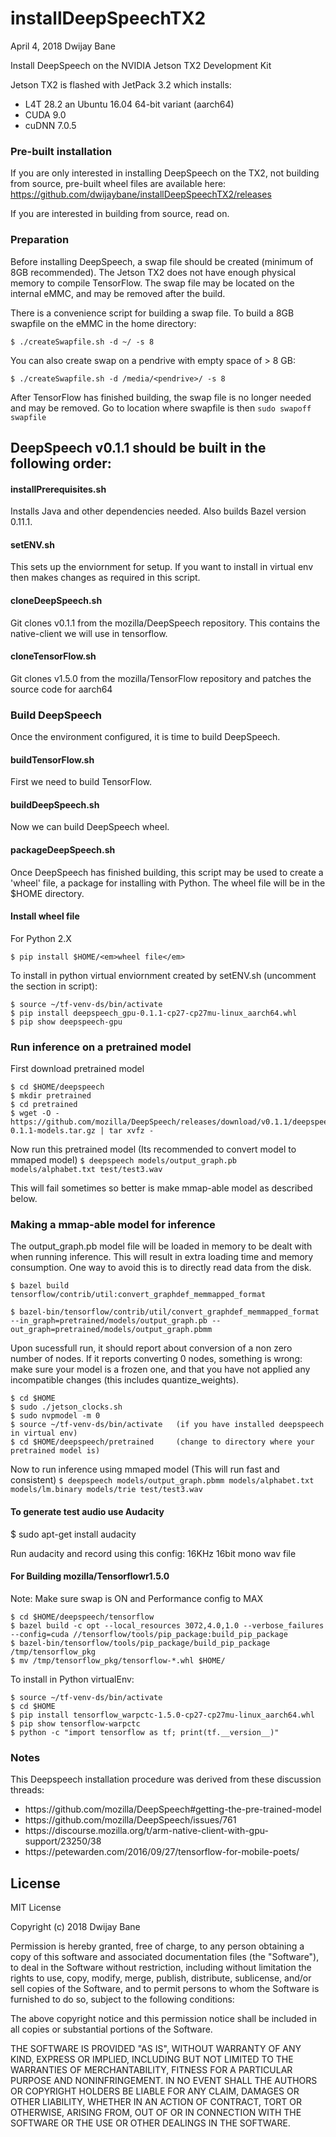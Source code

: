# installDeepSpeechTX2
April 4, 2018
Dwijay Bane

Install DeepSpeech on the NVIDIA Jetson TX2 Development Kit

Jetson TX2 is flashed with JetPack 3.2 which installs:
* L4T 28.2 an Ubuntu 16.04 64-bit variant (aarch64)
* CUDA 9.0
* cuDNN 7.0.5

### Pre-built installation

If you are only interested in installing DeepSpeech on the TX2, not building from source, pre-built wheel files are available here: https://github.com/dwijaybane/installDeepSpeechTX2/releases

If you are interested in building from source, read on.
### Preparation
Before installing DeepSpeech, a swap file should be created (minimum of 8GB recommended). The Jetson TX2 does not have enough physical memory to compile TensorFlow. The swap file may be located on the internal eMMC, and may be removed after the build.

There is a convenience script for building a swap file. To build a 8GB swapfile on the eMMC in the home directory:

`$ ./createSwapfile.sh -d ~/ -s 8`

You can also create swap on a pendrive with empty space of > 8 GB:

`$ ./createSwapfile.sh -d /media/<pendrive>/ -s 8`

After TensorFlow has finished building, the swap file is no longer needed and may be removed.
Go to location where swapfile is then
`sudo swapoff swapfile`

## DeepSpeech v0.1.1 should be built in the following order:

#### installPrerequisites.sh
Installs Java and other dependencies needed. Also builds Bazel version 0.11.1.

#### setENV.sh
This sets up the enviornment for setup. If you want to install in virtual env then makes changes as required in this script.

#### cloneDeepSpeech.sh
Git clones v0.1.1 from the mozilla/DeepSpeech repository. This contains the native-client we will
use in tensorflow.

#### cloneTensorFlow.sh
Git clones v1.5.0 from the mozilla/TensorFlow repository and patches the source code for aarch64

### Build DeepSpeech
Once the environment configured, it is time to build DeepSpeech.

#### buildTensorFlow.sh
First we need to build TensorFlow.

#### buildDeepSpeech.sh
Now we can build DeepSpeech wheel.

#### packageDeepSpeech.sh
Once DeepSpeech has finished building, this script may be used to create a 'wheel' file, a package for installing with Python. The wheel file will be in the $HOME directory.

#### Install wheel file
For Python 2.X

`$ pip install $HOME/<em>wheel file</em>`

To install in python virtual enviornment created by setENV.sh (uncomment the section in script):
```
$ source ~/tf-venv-ds/bin/activate
$ pip install deepspeech_gpu-0.1.1-cp27-cp27mu-linux_aarch64.whl
$ pip show deepspeech-gpu
```

### Run inference on a pretrained model 
First download pretrained model
```
$ cd $HOME/deepspeech
$ mkdir pretrained
$ cd pretrained
$ wget -O - https://github.com/mozilla/DeepSpeech/releases/download/v0.1.1/deepspeech-0.1.1-models.tar.gz | tar xvfz -
```

Now run this pretrained model (Its recommended to convert model to mmaped model)
`$ deepspeech models/output_graph.pb models/alphabet.txt test/test3.wav`

This will fail sometimes so better is make mmap-able model as described below.

### Making a mmap-able model for inference
The output_graph.pb model file will be loaded in memory to be dealt with when running inference. This will result in extra loading time and memory consumption. One way to avoid this is to directly read data from the disk.

`$ bazel build tensorflow/contrib/util:convert_graphdef_memmapped_format`

`$ bazel-bin/tensorflow/contrib/util/convert_graphdef_memmapped_format --in_graph=pretrained/models/output_graph.pb --out_graph=pretrained/models/output_graph.pbmm`

Upon sucessfull run, it should report about conversion of a non zero number of nodes. If it reports converting 0 nodes, something is wrong: make sure your model is a frozen one, and that you have not applied any incompatible changes (this includes quantize_weights).
```
$ cd $HOME
$ sudo ./jetson_clocks.sh
$ sudo nvpmodel -m 0
$ source ~/tf-venv-ds/bin/activate   (if you have installed deepspeech in virtual env)
$ cd $HOME/deepspeech/pretrained     (change to directory where your pretrained model is)
```

Now to run inference using mmaped model (This will run fast and consistent)
`$ deepspeech models/output_graph.pbmm models/alphabet.txt models/lm.binary models/trie test/test3.wav`

#### To generate test audio use Audacity
$ sudo apt-get install audacity

Run audacity and record using this config:
16KHz 16bit mono wav file

#### For Building mozilla/Tensorflowr1.5.0
Note: Make sure swap is ON and Performance config to MAX
```
$ cd $HOME/deepspeech/tensorflow
$ bazel build -c opt --local_resources 3072,4.0,1.0 --verbose_failures --config=cuda //tensorflow/tools/pip_package:build_pip_package
$ bazel-bin/tensorflow/tools/pip_package/build_pip_package /tmp/tensorflow_pkg
$ mv /tmp/tensorflow_pkg/tensorflow-*.whl $HOME/
```
To install in Python virtualEnv:
```
$ source ~/tf-venv-ds/bin/activate
$ cd $HOME
$ pip install tensorflow_warpctc-1.5.0-cp27-cp27mu-linux_aarch64.whl
$ pip show tensorflow-warpctc
$ python -c "import tensorflow as tf; print(tf.__version__)" 
```

### Notes
This Deepspeech installation procedure was derived from these discussion threads: 

<ul>
<li>https://github.com/mozilla/DeepSpeech#getting-the-pre-trained-model</li>
<li>https://github.com/mozilla/DeepSpeech/issues/761</li>
<li>https://discourse.mozilla.org/t/arm-native-client-with-gpu-support/23250/38</li>
<li>https://petewarden.com/2016/09/27/tensorflow-for-mobile-poets/</li>
</ul>



## License
MIT License

Copyright (c) 2018 Dwijay Bane

Permission is hereby granted, free of charge, to any person obtaining a copy
of this software and associated documentation files (the "Software"), to deal
in the Software without restriction, including without limitation the rights
to use, copy, modify, merge, publish, distribute, sublicense, and/or sell
copies of the Software, and to permit persons to whom the Software is
furnished to do so, subject to the following conditions:

The above copyright notice and this permission notice shall be included in all
copies or substantial portions of the Software.

THE SOFTWARE IS PROVIDED "AS IS", WITHOUT WARRANTY OF ANY KIND, EXPRESS OR
IMPLIED, INCLUDING BUT NOT LIMITED TO THE WARRANTIES OF MERCHANTABILITY,
FITNESS FOR A PARTICULAR PURPOSE AND NONINFRINGEMENT. IN NO EVENT SHALL THE
AUTHORS OR COPYRIGHT HOLDERS BE LIABLE FOR ANY CLAIM, DAMAGES OR OTHER
LIABILITY, WHETHER IN AN ACTION OF CONTRACT, TORT OR OTHERWISE, ARISING FROM,
OUT OF OR IN CONNECTION WITH THE SOFTWARE OR THE USE OR OTHER DEALINGS IN THE
SOFTWARE.
